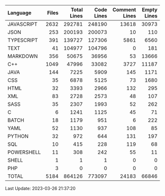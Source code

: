 | Language   |   Files |   Total Lines |   Code Lines |   Comment Lines |   Empty Lines |
|:-----------|--------:|--------------:|-------------:|----------------:|--------------:|
| JAVASCRIPT |    2632 |        292781 |       248190 |           13618 |         30973 |
| JSON       |     253 |        200193 |       200073 |              10 |           110 |
| TYPESCRIPT |     391 |        139727 |       127306 |            5861 |          6560 |
| TEXT       |      41 |        104977 |       104796 |               0 |           181 |
| MARKDOWN   |     356 |         50675 |        36956 |              53 |         13666 |
| C++        |    1049 |         47996 |        33082 |            3727 |         11187 |
| JAVA       |     144 |          7225 |         5909 |             145 |          1171 |
| CSS        |      35 |          6878 |         5125 |              73 |          1680 |
| HTML       |      32 |          3393 |         2966 |             132 |           295 |
| XML        |      83 |          2728 |         2573 |              48 |           107 |
| SASS       |      35 |          2307 |         1993 |              52 |           262 |
| C          |       6 |          1241 |         1125 |              45 |            71 |
| BATCH      |      18 |          1179 |          951 |               6 |           222 |
| YAML       |      52 |          1130 |          937 |             108 |            85 |
| PYTHON     |      32 |           972 |          644 |             131 |           197 |
| SQL        |      10 |           415 |          228 |             119 |            68 |
| POWERSHELL |      11 |           308 |          242 |              55 |            11 |
| SHELL      |       1 |             1 |            1 |               0 |             0 |
| PHP        |       3 |             0 |            0 |               0 |             0 |
| TOTAL      |    5184 |        864126 |       773097 |           24183 |         66846 |

Last Update: 2023-03-26 21:37:20